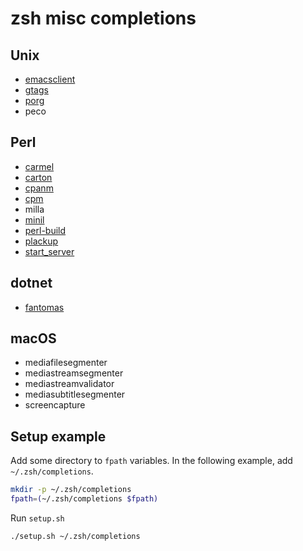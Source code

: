 # zsh misc completions

## Unix

- [emacsclient](https://www.gnu.org/software/emacs/)
- [gtags](https://www.gnu.org/software/global/)
- [porg](https://github.com/miyagawa/cpanminus)
- peco

## Perl

- [carmel](https://github.com/miyagawa/Carmel)
- [carton](https://github.com/perl-carton/carton)
- [cpanm](https://github.com/miyagawa/cpanminus)
- [cpm](https://github.com/skaji/cpm)
- milla
- [minil](https://github.com/tokuhirom/Minilla)
- [perl-build](https://github.com/tokuhirom/Perl-Build)
- [plackup](https://github.com/plack/Plack)
- [start_server](https://github.com/kazuho/p5-Server-Starter)

## dotnet

- [fantomas](https://github.com/fsprojects/fantomas)

## macOS

- mediafilesegmenter
- mediastreamsegmenter
- mediastreamvalidator
- mediasubtitlesegmenter
- screencapture

## Setup example

Add some directory to `fpath` variables. In the following example, add `~/.zsh/completions`.

```zsh
mkdir -p ~/.zsh/completions
fpath=(~/.zsh/completions $fpath)
```

Run `setup.sh`

```zsh
./setup.sh ~/.zsh/completions
```
